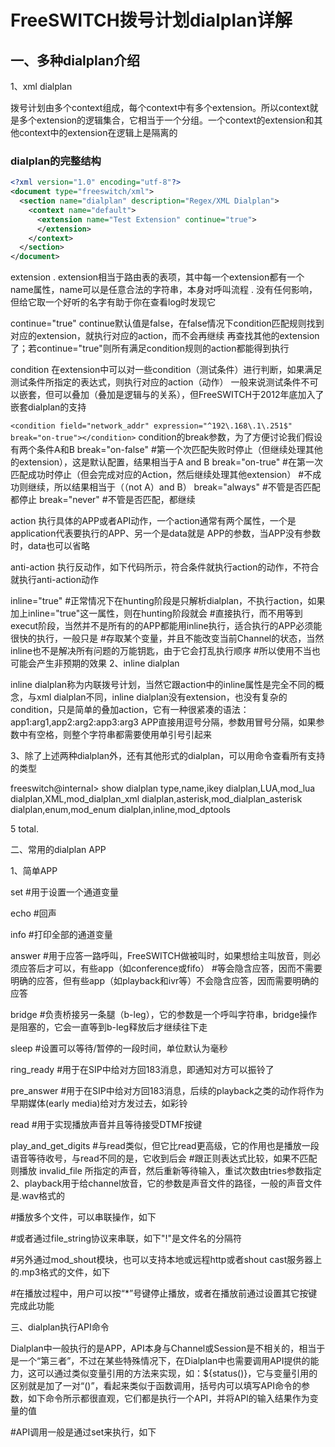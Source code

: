 # FreeSWITCH拨号计划dialplan详解 

## 一、多种dialplan介绍

1、xml dialplan

拨号计划由多个context组成，每个context中有多个extension。所以context就是多个extension的逻辑集合，它相当于一个分组。一个context的extension和其他context中的extension在逻辑上是隔离的

### dialplan的完整结构
```xml
<?xml version="1.0" encoding="utf-8"?>
<document type="freeswitch/xml">
  <section name="dialplan" description="Regex/XML Dialplan">
    <context name="default">
      <extension name="Test Extension" continue="true">
      </extension>
    </context>
  </section>
</document>
```
extension
. extension相当于路由表的表项，其中每一个extension都有一个name属性，name可以是任意合法的字符串，本身对呼叫流程
. 没有任何影响，但给它取一个好听的名字有助于你在查看log时发现它

continue="true"
continue默认值是false，在false情况下condition匹配规则找到对应的extension，就执行对应的action，而不会再继续
再查找其他的extension了；若continue="true"则所有满足condition规则的action都能得到执行

condition
在extension中可以对一些condition（测试条件）进行判断，如果满足测试条件所指定的表达式，则执行对应的action（动作）
一般来说测试条件不可以嵌套，但可以叠加（叠加是逻辑与的关系），但FreeSWITCH于2012年底加入了嵌套dialplan的支持

`<condition field="network_addr" expression="^192\.168\.1\.251$" break="on-true"></condition>`
condition的break参数，为了方便讨论我们假设有两个条件A和B
break="on-false" #第一个次匹配失败时停止（但继续处理其他的extension），这是默认配置，结果相当于A and B
break="on-true" #在第一次匹配成功时停止（但会完成对应的Action，然后继续处理其他extension）
                #不成功则继续，所以结果相当于（（not A）and B）
break="always" #不管是否匹配都停止
break="never" #不管是否匹配，都继续


action
执行具体的APP或者API动作，一个action通常有两个属性，一个是application代表要执行的APP、另一个是data就是
APP的参数，当APP没有参数时，data也可以省略

anti-action
执行反动作，如下代码所示，符合条件就执行action的动作，不符合就执行anti-action动作
<extension name="anction and anti-action">
  <condition field="destination_number" expression="^1234$">
    <action application="playback" data="good-morning.wav"/>
    <anti-action application="playback" data="good-morning.wav"/>
    <action inline="true" application="playback" data="good-morning.wav"/>
  </condition>
</extension>

inline="true"
#正常情况下在hunting阶段是只解析dialplan，不执行action，如果加上inline="true"这一属性，则在hunting阶段就会
#直接执行，而不用等到execut阶段，当然并不是所有的的APP都能用inline执行，适合执行的APP必须能很快的执行，一般只是
#存取某个变量，并且不能改变当前Channel的状态，当然inline也不是解决所有问题的万能钥匙，由于它会打乱执行顺序
#所以使用不当也可能会产生非预期的效果
2、inline dialplan

inline dialplan称为内联拨号计划，当然它跟action中的inline属性是完全不同的概念，与xml dialplan不同，inline dialplan没有extension，也没有复杂的condition，只是简单的叠加action，它有一种很紧凑的语法：app1:arg1,app2:arg2:app3:arg3 APP直接用逗号分隔，参数用冒号分隔，如果参数中有空格，则整个字符串都需要使用单引号引起来

3、除了上述两种dialplan外，还有其他形式的dialplan，可以用命令查看所有支持的类型

freeswitch@internal> show dialplan
type,name,ikey
dialplan,LUA,mod_lua
dialplan,XML,mod_dialplan_xml
dialplan,asterisk,mod_dialplan_asterisk
dialplan,enum,mod_enum
dialplan,inline,mod_dptools

5 total.
 

二、常用的dialplan APP

1、简单APP

set #用于设置一个通道变量
<action application="set" data="my_var=123456"/>

echo #回声
<action application="echo"/>

info #打印全部的通道变量
<action application="info"/>

answer #用于应答一路呼叫，FreeSWITCH做被叫时，如果想给主叫放音，则必须应答后才可以，有些app（如conference或fifo）
#等会隐含应答，因而不需要明确的应答，但有些app（如playback和ivr等）不会隐含应答，因而需要明确的应答
<action application="answer"/>

bridge #负责桥接另一条腿（b-leg），它的参数是一个呼叫字符串，bridge操作是阻塞的，它会一直等到b-leg释放后才继续往下走
<action application="bridge" data="user/1000"/>

sleep #设置可以等待/暂停的一段时间，单位默认为毫秒
<acrion application="sleep" data="1000"/>

ring_ready #用于在SIP中给对方回183消息，即通知对方可以振铃了
<acrion application="ring_ready" data="1000"/>

pre_answer #用于在SIP中给对方回183消息，后续的playback之类的动作将作为早期媒体(early media)给对方发过去，如彩铃


read #用于实现播放声音并且等待接受DTMF按键

play_and_get_digits #与read类似，但它比read更高级，它的作用也是播放一段语音等待收号，与read不同的是，它收到后会
#跟正则表达式比较，如果不匹配则播放 invalid_file 所指定的声音，然后重新等待输入，重试次数由tries参数指定
2、playback用于给channel放音，它的参数是声音文件的路径，一般的声音文件是.wav格式的

<action application="playback" data="/tmp/test.wav"/>

#播放多个文件，可以串联操作，如下
<action application="playback" data="/tmp/test1.wav"/>
<action application="playback" data="/tmp/test2.wav"/>

#或者通过file_string协议来串联，如下"!"是文件名的分隔符
<action application="playback" data="file_string:///temp/test1.wav!/tmp/test2.wav"/>

#另外通过mod_shout模块，也可以支持本地或远程http或者shout cast服务器上的.mp3格式的文件，如下
<action application="playback" data="http://localhost/test1.wav"/>
<action application="playback" data="shout://localhost/test2.wav"/>

#在播放过程中，用户可以按“*”号键停止播放，或者在播放前通过设置其它按键完成此功能
<action application="set" data="playback_terminators=1"/>
 

三、dialplan执行API命令

Dialplan中一般执行的是APP，API本身与Channel或Session是不相关的，相当于是一个“第三者”，不过在某些特殊情况下，在Dialplan中也需要调用API提供的能力，这可以通过类似变量引用的方法来实现，如：${status()}，它与变量引用的区别就是加了一对“()”，看起来类似于函数调用，括号内可以填写API命令的参数，如下命令所示都很直观，它们都是执行一个API，并将API的输入结果作为变量的值

#API调用一般是通过set来执行，如下
<action application="set" data="api_result=${status()}"/>
<action application="set" data="api_result=${version()}"/>
<action application="set" data="api_result=${strftime()}"/>
<action application="set" data="api_result=${expr(1+1)}"/>
 